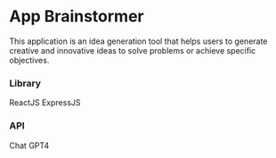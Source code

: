 # App Brainstormer

This application is an idea generation tool that helps users to
generate creative and innovative ideas to solve problems or achieve
specific objectives.

### Library

ReactJS
ExpressJS

### API

Chat GPT4
